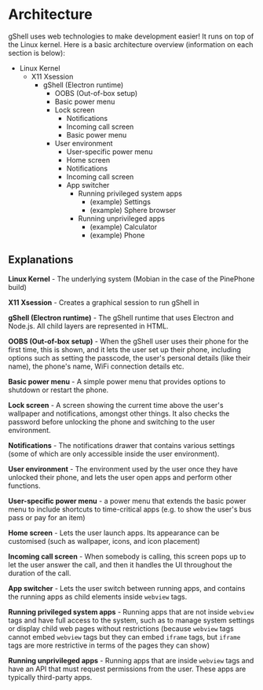 # Architecture
gShell uses web technologies to make development easier! It runs on top of the Linux kernel. Here is a basic architecture overview (information on each section is below):

- Linux Kernel
  - X11 Xsession
    - gShell (Electron runtime)
      -  OOBS (Out-of-box setup)
        - Basic power menu
      - Lock screen
        - Notifications
        - Incoming call screen
        - Basic power menu
      - User environment
        - User-specific power menu
        - Home screen
        - Notifications
        - Incoming call screen
        - App switcher
          - Running privileged system apps
            - (example) Settings
            - (example) Sphere browser
          - Running unprivileged apps
            - (example) Calculator
            - (example) Phone

## Explanations
**Linux Kernel** - The underlying system (Mobian in the case of the PinePhone build)

**X11 Xsession** - Creates a graphical session to run gShell in

**gShell (Electron runtime)** - The gShell runtime that uses Electron and Node.js. All child layers are represented in HTML.

**OOBS (Out-of-box setup)** - When the gShell user uses their phone for the first time, this is shown, and it lets the user set up their phone, including options such as setting the passcode, the user's personal details (like their name), the phone's name, WiFi connection details etc.

**Basic power menu** - A simple power menu that provides options to shutdown or restart the phone.

**Lock screen** - A screen showing the current time above the user's wallpaper and notifications, amongst other things. It also checks the password before unlocking the phone and switching to the user environment.

**Notifications** - The notifications drawer that contains various settings (some of which are only accessible inside the user environment).

**User environment** - The environment used by the user once they have unlocked their phone, and lets the user open apps and perform other functions.

**User-specific power menu** - a power menu that extends the basic power menu to include shortcuts to time-critical apps (e.g. to show the user's bus pass or pay for an item)

**Home screen** - Lets the user launch apps. Its appearance can be customised (such as wallpaper, icons, and icon placement)

**Incoming call screen** - When somebody is calling, this screen pops up to let the user answer the call, and then it handles the UI throughout the duration of the call.

**App switcher** - Lets the user switch between running apps, and contains the running apps as child elements inside ```webview``` tags.

**Running privileged system apps** - Running apps that are not inside ```webview``` tags and have full access to the system, such as to manage system settings or display child web pages without restrictions (because ```webview``` tags cannot embed ```webview``` tags but they can embed ```iframe``` tags, but ```iframe``` tags are more restrictive in terms of the pages they can show)

**Running unprivileged apps** - Running apps that are inside ```webview``` tags and have an API that must request permissions from the user. These apps are typically third-party apps.
